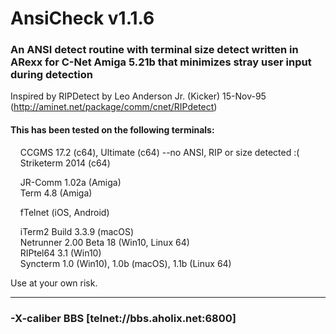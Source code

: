 # AnsiCheck v1.1.6
### An ANSI detect routine with terminal size detect written in ARexx for C-Net Amiga 5.21b that minimizes stray user input during detection 

Inspired by RIPDetect by Leo Anderson Jr. (Kicker) 15-Nov-95 (http://aminet.net/package/comm/cnet/RIPdetect)

#### This has been tested on the following terminals:

&nbsp;&nbsp;&nbsp;&nbsp;CCGMS 17.2 (c64), Ultimate (c64) --no ANSI, RIP or size detected :(   
&nbsp;&nbsp;&nbsp;&nbsp;Striketerm 2014 (c64)   

&nbsp;&nbsp;&nbsp;&nbsp;JR-Comm 1.02a (Amiga)   
&nbsp;&nbsp;&nbsp;&nbsp;Term 4.8 (Amiga)   

&nbsp;&nbsp;&nbsp;&nbsp;fTelnet (iOS, Android)   

&nbsp;&nbsp;&nbsp;&nbsp;iTerm2 Build 3.3.9 (macOS)   
&nbsp;&nbsp;&nbsp;&nbsp;Netrunner 2.00 Beta 18 (Win10, Linux 64)   
&nbsp;&nbsp;&nbsp;&nbsp;RIPtel64 3.1 (Win10)   
&nbsp;&nbsp;&nbsp;&nbsp;Syncterm 1.0 (Win10), 1.0b (macOS), 1.1b (Linux 64)   

Use at your own risk.   
**************************************************************************
### -X-caliber BBS   [telnet://bbs.aholix.net:6800]
